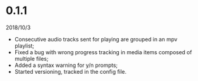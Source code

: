 # 0.1.1
2018/10/3

- Consecutive audio tracks sent for playing are grouped in an mpv playlist;
- Fixed a bug with wrong progress tracking in media items composed of multiple files;
- Added a syntax warning for y/n prompts;
- Started versioning, tracked in the config file.
